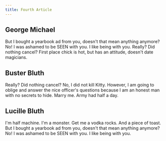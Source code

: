```yaml
---
title: Fourth Article
---
```


## George Michael

But I bought a yearbook ad from you, doesn't that mean anything anymore? No! I was ashamed to be SEEN with you. I like being with you. Really? Did nothing cancel? First place chick is hot, but has an attitude, doesn't date magicians.

## Buster Bluth

Really? Did nothing cancel? No, I did not kill Kitty. However, I am going to oblige and answer the nice officer's questions because I am an honest man with no secrets to hide. Marry me. Army had half a day.

## Lucille Bluth

I'm half machine. I'm a monster. Get me a vodka rocks. And a piece of toast. But I bought a yearbook ad from you, doesn't that mean anything anymore? No! I was ashamed to be SEEN with you. I like being with you.


